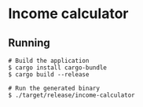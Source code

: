 # Income calculator

## Running
```shell
# Build the application
$ cargo install cargo-bundle
$ cargo build --release

# Run the generated binary
$ ./target/release/income-calculator
```
